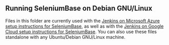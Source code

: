 ## Running SeleniumBase on Debian GNU/Linux

Files in this folder are currently used with the [Jenkins on Microsoft Azure setup instructions for SeleniumBase](https://github.com/seleniumbase/SeleniumBase/blob/master/integrations/azure/jenkins/ReadMe.md), as well as with the [Jenkins on Google Cloud setup instructions for SeleniumBase](https://github.com/seleniumbase/SeleniumBase/blob/master/integrations/google_cloud/ReadMe.md). You can also use these files standalone with any Ubuntu/Debian GNU/Linux machine.

